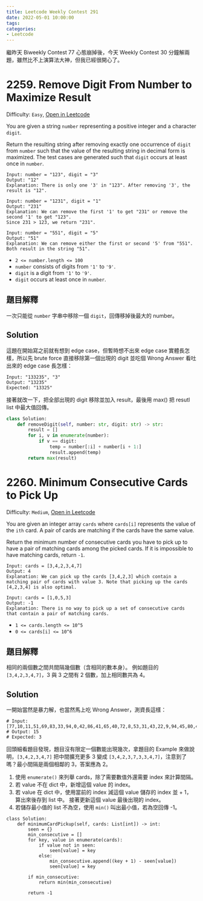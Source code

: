 ```yaml
---
title: Leetcode Weekly Contest 291
date: 2022-05-01 10:00:00
tags:
categories:
- Leetcode
---
```


繼昨天 Biweekly Contest 77 心態崩掉後，今天 Weekly Contest 30 分鐘解兩題，雖然比不上演算法大神，但我已經很開心了。

<!-- more -->

# 2259. Remove Digit From Number to Maximize Result

Difficulty: `Easy`, [Open in Leetcode](https://leetcode.com/contest/weekly-contest-291/problems/remove-digit-from-number-to-maximize-result/)

You are given a string `number` representing a positive integer and a character `digit`.

Return the resulting string after removing exactly one occurrence of `digit` from `number` such that the value of the resulting string in decimal form is maximized. The test cases are generated such that `digit` occurs at least once in `number`.

```
Input: number = "123", digit = "3"
Output: "12"
Explanation: There is only one '3' in "123". After removing '3', the result is "12".
```
```
Input: number = "1231", digit = "1"
Output: "231"
Explanation: We can remove the first '1' to get "231" or remove the second '1' to get "123".
Since 231 > 123, we return "231".
```
```
Input: number = "551", digit = "5"
Output: "51"
Explanation: We can remove either the first or second '5' from "551".
Both result in the string "51".
```

- `2 <= number.length <= 100`
- `number` consists of digits from `'1'` to `'9'`.
- `digit` is a digit from `'1'` to `'9'`.
- `digit` occurs at least once in `number`.

## 題目解釋

一次只能從 `number` 字串中移除一個 `digit`，回傳移掉後最大的 number。

## Solution

這題在開始寫之前就有想到 edge case，但暫時想不出來 edge case 實體長怎樣，所以先 brute force 直接移除第一個出現的 digit 並吃個 Wrong Answer 看吐出來的 edge case 長怎樣：

```
Input: "133235", "3"
Output: "13235"
Expected: "13325"
```

接著就改一下，把全部出現的 digit 移除並加入 result，最後用 max() 把 resutl list 中最大值回傳。

```python
class Solution:
    def removeDigit(self, number: str, digit: str) -> str:
        result = []
        for i, v in enumerate(number):
            if v == digit:
                temp = number[:i] + number[i + 1:]
                result.append(temp)
        return max(result)
```

# 2260. Minimum Consecutive Cards to Pick Up

Difficulty: `Medium`, [Open in Leetcode](https://leetcode.com/contest/weekly-contest-291/problems/minimum-consecutive-cards-to-pick-up/)

You are given an integer array `cards` where `cards[i]` represents the value of the `ith` card. A pair of cards are matching if the cards have the same value.  

Return the minimum number of consecutive cards you have to pick up to have a pair of matching cards among the picked cards. If it is impossible to have matching cards, return `-1`.

```
Input: cards = [3,4,2,3,4,7]
Output: 4
Explanation: We can pick up the cards [3,4,2,3] which contain a matching pair of cards with value 3. Note that picking up the cards [4,2,3,4] is also optimal.
```
```
Input: cards = [1,0,5,3]
Output: -1
Explanation: There is no way to pick up a set of consecutive cards that contain a pair of matching cards.
```

- `1 <= cards.length <= 10^5`
- `0 <= cards[i] <= 10^6`

## 題目解釋

相同的兩個數之間共間隔幾個數（含相同的數本身）。
例如題目的 `[3,4,2,3,4,7]`，3 與 3 之間有 2 個數，加上相同數共為 4。

## Solution

一開始當然是暴力解，也當然馬上吃 Wrong Answer，測資長這樣：

```
# Input: [77,10,11,51,69,83,33,94,0,42,86,41,65,40,72,8,53,31,43,22,9,94,45,80,40,0,84,34,76,28,7,79,80,93,20,82,36,74,82,89,74,77,27,54,44,93,98,44,39,74,36,9,22,57,70,98,19,68,33,68,49,86,20,50,43]
# Output: 15
# Expected: 3
```

回頭細看題目發現，題目沒有限定一個數能出現幾次，拿題目的 Example 來做說明，`[3,4,2,3,4,7]` 把中間擴充更多 3 變成 `[3,4,2,3,7,3,3,4,7]`，注意到了嗎？最小間隔是兩個相鄰的 3，答案應為 2。

1. 使用 `enumerate()` 來列舉 cards，除了需要數值外還需要 index 來計算間隔。
2. 若 value 不在 dict 中，新增這個 value 的 index。
3. 若 value 在 dict 中，使用當前的 index 減這個 value 儲存的 index 並 + 1，算出來後存到 list 中。
    接著更新這個 value 最後出現的 index。
4. 若儲存最小值的 list 不為空，使用 `min()` 叫出最小值，若為空回傳 -1。

```
class Solution:
    def minimumCardPickup(self, cards: List[int]) -> int:
        seen = {}
        min_consecutive = []
        for key, value in enumerate(cards):
            if value not in seen:
                seen[value] = key
            else:
                min_consecutive.append((key + 1) - seen[value])
                seen[value] = key
            
        if min_consecutive:
            return min(min_consecutive)
        
        return -1
```
